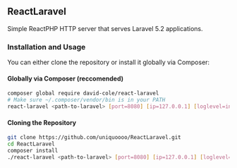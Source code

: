 ## ReactLaravel

Simple ReactPHP HTTP server that serves Laravel 5.2 applications.

### Installation and Usage

You can either clone the repository or install it globally via Composer:

#### Globally via Composer (reccomended)

```bash
composer global require david-cole/react-laravel
# Make sure ~/.composer/vendor/bin is in your PATH
react-laravel <path-to-laravel> [port=8080] [ip=127.0.0.1] [loglevel=info]
```

#### Cloning the Repository

```bash
git clone https://github.com/uniquoooo/ReactLaravel.git
cd ReactLaravel
composer install
./react-laravel <path-to-laravel> [port=8080] [ip=127.0.0.1] [loglevel=info]
```